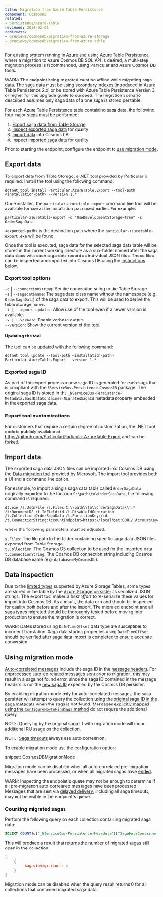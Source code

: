 ```yaml
---
title: Migration from Azure Table Persistence
component: CosmosDB
related:
- persistence/azure-table
reviewed: 2024-02-01
redirects:
- previews/cosmosdb/migration-from-azure-storage
- previews/cosmosdb/migration-from-azure-table
---
```


For existing system running in Azure and using [Azure Table Persistence](/persistence/azure-table), where a migration to Azure Cosmos DB SQL API is desired, a multi-step migration process is recommended, using Particular and Azure Cosmos DB tools.

WARN: The endpoint being migrated must be offline while migrating saga data. The saga data must be using secondary indexes (introduced in Azure Table Persistence 2.x) or be stored with Azure Table Persistence Version 3 or higher for this upgrade guide to succeed. The migration scenario described assumes only saga data of a one saga is stored per table.

For each Azure Table Persistence table containing saga data, the following four major steps must be performed:

1. [Export saga data from Table Storage](#export-data)
1. [Inspect exported saga data](#data-inspection) for quality
1. [Import data](#import-data) into Cosmos DB
1. [Inspect imported saga data](#data-inspection) for quality

Prior to starting the endpoint, configure the endpoint to [use migration mode](#using-migration-mode).

## Export data

To export data from Table Storage, a .NET tool provided by Particular is required. Install the tool using the following command:

```
dotnet tool install Particular.AzureTable.Export --tool-path <installation-path> --version 1.*
```

Once installed, the `particular-azuretable-export` command line tool will be available for use at the installation path used earlier. For example:

```
particular-azuretable-export -c "UseDevelopmentStorage=true" -s OrderSagaData
```

`<exported-path>` is the destination path where the `particular-azuretable-export.exe` will be found.

Once the tool is executed, saga data for the selected saga data table will be stored in the current working directory as a sub-folder named after the saga data class with each saga data record as individual JSON files. These files can be inspected and imported into Cosmos DB using the [instructions below](#import-data).

### Export tool options

`-c` | `--connectionstring`: Set the connection string to the Table Storage<br>
`-s` | `--sagadataname`: The saga data class name without the namespace (e.g. `OrderSagaData`) of the saga data to export. This will be used to derive the table storage name.<br>
`-i | --ignore-updates`: Allow use of the tool even if a newer version is available.<br>
`-v | --verbose`: Enable verbose output.<br>
`--version`: Show the current version of the tool.

#### Updating the tool

The tool can be updated with the following command:

```
dotnet tool update --tool-path <installation-path> Particular.AzureTable.Export --version 1.*
```

### Exported saga ID

As part of the export process a new saga ID is generated for each saga that is compliant with the `NServiceBus.Persistence.CosmosDB` package. The original saga ID is stored in the `_NServiceBus-Persistence-Metadata.SagaDataContainer-MigratedSagaId` metadata property embedded in the exported saga data.

### Export tool customizations

For customers that require a certain degree of customization, the .NET tool code is publicly available at https://github.com/Particular/Particular.AzureTable.Export and can be forked.

## Import data

The exported saga data JSON files can be imported into Cosmos DB using the [Data migration tool](https://docs.microsoft.com/en-us/azure/cosmos-db/import-data#Install) provided by Microsoft. The import tool provides both [a UI and a command line](https://docs.microsoft.com/en-us/azure/cosmos-db/import-data#AzureTableSource) option.

For example, to import a single saga data table called `OrderSagaData` originally exported to the location `C:\path\to\OrderSagaData`, the following command is required:

```
dt.exe /s:JsonFile /s.Files:C:\\path\\to\\OrderSagaData\\*.* /t:DocumentDB /t.IdField:id /t.DisableIdGeneration /t.Collection:OrderSagaData /t.PartitionKey:/id /t.ConnectionString:AccountEndpoint=https://localhost:8081/;AccountKey=C2y6yDjf5/R+ob0N8A7Cgv30VRDJIWEHLM+4QDU5DE2nQ9nDuVTqobD4b8mGGyPMbIZnqyMsEcaGQy67XIw/Jw==;database=CosmosDBPersistence
```
where the following parameters must be adjusted:

`s.Files`: The file path to the folder containing specific saga data JSON files exported from Table Storage.<br/>
`t.Collection`: The Cosmos DB collection to be used for the imported data.<br/>
`t.ConnectionString`: The Cosmos DB connection string including Cosmos DB database name (e.g`;database=MyCosmosDb`).<br/>

## Data inspection

Due to the [limited types](https://docs.microsoft.com/en-us/rest/api/storageservices/understanding-the-table-service-data-model#property-types) supported by Azure Storage Tables, some types are stored in the table by the [Azure Storage persister](/persistence/azure-table) as serialized JSON strings. The export tool makes a _best effort_ to re-serialize these values for import into Cosmos DB. As a result, the data can and should be inspected for quality both before and after the import. The migrated endpoint and all saga types migrated should be thoroughly tested before moving into production to ensure the migration is correct.

WARN: Dates stored using `DateTimeOffset` data type are susceptible to incorrect translation. Saga data storing properties using `DateTimeOffset` should be verified after saga data import is completed to ensure accurate conversion.

## Using migration mode

[Auto-correlated messages](/nservicebus/sagas/message-correlation.md#auto-correlation) include the saga ID in the [message headers](/nservicebus/messaging/headers.md#saga-related-headers-replying-to-a-saga). For unprocessed auto-correlated messages sent prior to migration, this may result in a saga not found error, since the saga ID contained in the message headers is not the [new saga ID](#export-data-exported-saga-id) expected by the Cosmos DB persister.

By enabling migration mode only for auto-correlated messages, the saga persister will attempt to query the collection using the [original saga ID in the saga metadata](#export-data-exported-saga-id) when the saga is not found. Messages [explicitly mapped using the `ConfigureHowToFindSaga` method](/nservicebus/sagas/message-correlation.md) do not require the additional query.

NOTE: Querying by the original saga ID with migration mode will incur additional RU usage on the collection.

NOTE: [Saga timeouts](/nservicebus/sagas/timeouts.md) always use auto-correlation.

To enable migration mode use the configuration option:

snippet: CosmosDBMigrationMode

Migration mode can be disabled when all auto-correlated pre-migration messages have been processed, or when all migrated sagas have [ended](/nservicebus/sagas/#ending-a-saga).

WARN: Inspecting the endpoint's queue may not be enough to determine if all pre-migration auto-correlated messages have been processed. Messages that are sent via [delayed delivery](/nservicebus/messaging/delayed-delivery.md), including all saga timeouts, may not be visible in the endpoint's queue.

### Counting migrated sagas

Perform the following query on each collection containing migrated saga data:

```SQL
SELECT COUNT(c["_NServiceBus-Persistence-Metadata"]["SagaDataContainer-MigratedSagaId"]) AS SagasInMigration FROM c
```

This will produce a result that returns the number of migrated sagas still open in the collection:

```JSON
[
    {
        "SagasInMigration": 2
    }
]
```

Migration mode can be disabled when the query result returns 0 for all collections that contained migrated saga data.
